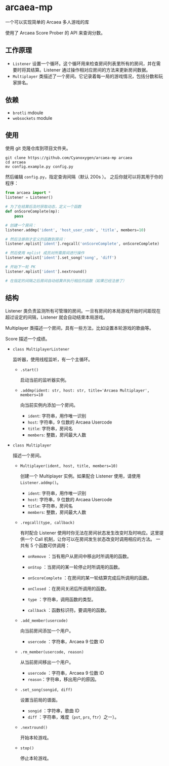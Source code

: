 # arcaea-mp

一个可以实现简单的 Arcaea 多人游戏的库

使用了 Arcaea Score Prober 的 API 来查询分数。

## 工作原理

- `Listener` 设置一个循环。这个循环用来检查房间列表里所有的房间，并在需要时将其结算。Listener 通过操作相对应房间的方法来更新房间数据。
- `Multiplayer` 类描述了一个房间。它记录着每一局的游戏情况，包括分数和玩家排名。

## 依赖

- `brotli` mdoule
- `websockets` module

## 使用

使用 git 克隆仓库到项目文件夹。

```shell script
git clone https://github.com/Cyanoxygen/arcaea-mp arcaea
cd arcaea
mv config.example.py config.py
```
然后编辑 `config.py`，指定查询间隔（默认 200s ）。
之后你就可以将其用于你的程序：
```python
from arcaea import *
listener = Listener()

# 为了在结算后及时获取动态，定义一个函数
def onScoreComplete(mp):
    pass

# 创建一个房间：
listener.addmp('ident', 'host_user_code', 'title', members=10)

# 然后注册刚才定义的函数到房间：
listener.mplist['ident'].regcall('onScoreComplete', onScoreComplete)

# 然后使用 mplist 成员对所需房间进行操作
listener.mplist['ident'].set_song('song', 'diff')

# 开始下一轮 PK
listener.mplist['ident'].nextround()

# 在指定的间隔之后房间自动结算并执行相应的函数（如果已经注册了）
```

## 结构
Listener 类负责监测所有可管理的房间。一旦有房间的本局游戏开始时间距现在超过设定的间隔，Listener 就会自动结束本局游戏。

Multiplayer 类描述一个房间，具有一些方法，比如设置本轮游戏的歌曲等。

Score 描述一个成绩。

- `class MultiplayerListener`

    监听器，使用线程监听，有一个主循环。
    - `.start()`
    
      启动当前的监听器实例。
     
    - `.addmp(ident: str, host: str, title='Arcaea Multiplayer', members=10`

        向当前实例内添加一个房间。
        - `ident`: 字符串，用作唯一识别
        - `host`: 字符串，9 位数的 Arcaea Usercode
        - `title`: 字符串，房间名
        - `members`: 整数，房间最大人数
        
- `class Multiplayer` 
    
    描述一个房间。
    
    - `Multiplayer(ident, host, title, members=10)`
    
        创建一个 Multiplayer 实例。如果配合 Listener 使用，请使用 `Listener.addmp()`。
        
        - `ident`: 字符串，用作唯一识别
        - `host`: 字符串，9 位数的 Arcaea Usercode
        - `title`: 字符串，房间名
        - `members`: 整数，房间最大人数
        
    - `.regcall(type, callback)`
    
        有时配合 Listener 使用时你无法在房间状态发生改变时及时响应。这里提供一个 Call 机制，让你可以在房间发生状态改变时调用相应的方法。
        一共有 5 个函数可供调用：
         - `onRemove` ：当有用户从房间中移出时所调用的函数。
         - `onStop` ：当房间的某一轮停止时所调用的函数。
         - `onScoreComplete` ：在房间的某一轮结算完成后所调用的函数。
         - `onClosed` ：在房间关闭后所调用的函数。
         
         - `type` ：字符串，调用函数的类型。
         - `callback` ：函数标识符。要调用的函数。
        
    - `.add_member(usercode)`
        
        向当前房间添加一个用户。
        - `usercode` ：字符串，Arcaea 9 位数 ID
        
    - `.rm_member(usercode, reason)`
    
        从当前房间移出一个用户。
        - `usercode` ：字符串，Arcaea 9 位数 ID
        - `reason`：字符串，移出用户的原因。
        
    - `.set_song(songid, diff)`
    
        设置当前局的谱面。
        - `songid`  ：字符串，歌曲 ID
        - `diff`    ：字符串，难度（`pst`, `prs`, `ftr`）之一）。
        
    - `.nextround()`
    
        开始本轮游戏。
        
    - `stop()`
    
        停止本轮游戏。
       